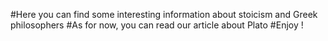 #Here you can find some interesting information about stoicism and Greek philosophers 
#As for now, you can read our article about Plato
#Enjoy !
